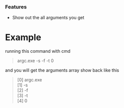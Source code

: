 ### Features
- Show out the all arguments you get

# Example
running this command with cmd
> argc.exe -s -f -t 0

and you will get the arguments array show back like this  
>[0] argc.exe  
[1] -s  
[2] -f  
[3] -t  
[4] 0
